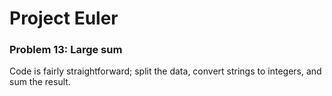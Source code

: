# Project Euler

### Problem 13: Large sum
Code is fairly straightforward; split the data, convert strings to integers, and sum the result.
